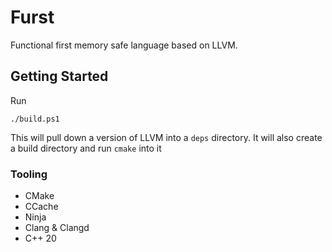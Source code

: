 # Furst

Functional first memory safe language based on LLVM.

## Getting Started

Run

```pwsh
./build.ps1
```

This will pull down a version of LLVM into a `deps` directory. It will also create a build directory and run `cmake` into it  

### Tooling

  - CMake 
  - CCache
  - Ninja
  - Clang & Clangd 
  - C++ 20
